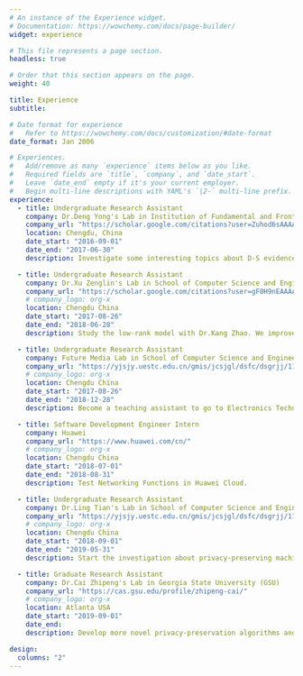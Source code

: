 ```yaml
---
# An instance of the Experience widget.
# Documentation: https://wowchemy.com/docs/page-builder/
widget: experience

# This file represents a page section.
headless: true

# Order that this section appears on the page.
weight: 40

title: Experience
subtitle:

# Date format for experience
#   Refer to https://wowchemy.com/docs/customization/#date-format
date_format: Jan 2006

# Experiences.
#   Add/remove as many `experience` items below as you like.
#   Required fields are `title`, `company`, and `date_start`.
#   Leave `date_end` empty if it's your current employer.
#   Begin multi-line descriptions with YAML's `|2-` multi-line prefix.
experience:
  - title: Undergraduate Research Assistant
    company: Dr.Deng Yong's Lab in Institution of Fundamental and Frontier Science (UESTC)
    company_url: "https://scholar.google.com/citations?user=Zuhod6sAAAAJ&hl=zh-CN"
    location: Chengdu, China
    date_start: "2016-09-01"
    date_end: "2017-06-30"
    description: Investigate some interesting topics about D-S evidence theory. The direction of determination is to solve the problem of fusion of related evidence sources.

  - title: Undergraduate Research Assistant
    company: Dr.Xu Zenglin's Lab in School of Computer Science and Engineering (UESTC)
    company_url: "https://scholar.google.com/citations?user=gF0H9nEAAAAJ&hl=zh-CN"
    # company_logo: org-x
    location: Chengdu China
    date_start: "2017-08-26"
    date_end: "2018-06-28"
    description: Study the low-rank model with Dr.Kang Zhao. We improved the image classification algorithm based on the low-rank model.

  - title: Undergraduate Research Assistant
    company: Future Media Lab in School of Computer Science and Engineering (UESTC)
    company_url: "https://yjsjy.uestc.edu.cn/gmis/jcsjgl/dsfc/dsgrjj/11705?yxsh=08"
    # company_logo: org-x
    location: Chengdu China
    date_start: "2017-08-26"
    date_end: "2018-12-28"
    description: Become a teaching assistant to go to Electronics Technology 29-th Institution of China to conduct Reinforcement Learning lectures.

  - title: Software Development Engineer Intern
    company: Huawei
    company_url: "https://www.huawei.com/cn/"
    # company_logo: org-x
    location: Chengdu China
    date_start: "2018-07-01"
    date_end: "2018-08-31"
    description: Test Networking Functions in Huawei Cloud.

  - title: Undergraduate Research Assistant
    company: Dr.Ling Tian's Lab in School of Computer Science and Engineering (UESTC)
    company_url: "https://yjsjy.uestc.edu.cn/gmis/jcsjgl/dsfc/dsgrjj/11497?yxsh=08"
    # company_logo: org-x
    location: Chengdu China
    date_start: "2018-09-01"
    date_end: "2019-05-31"
    description: Start the investigation about privacy-preserving machine learning.

  - title: Graduate Research Assistant
    company: Dr.Cai Zhipeng's Lab in Georgia State University (GSU)
    company_url: "https://cas.gsu.edu/profile/zhipeng-cai/"
    # company_logo: org-x
    location: Atlanta USA
    date_start: "2019-09-01"
    date_end:
    description: Develop more novel privacy-preservation algorithms and design more efficient deep learning architectures.

design:
  columns: "2"
---
```


